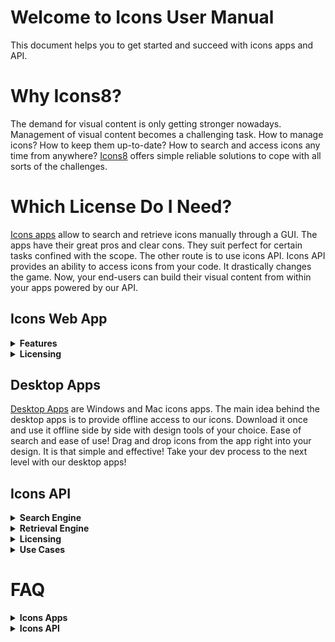 # Welcome to Icons User Manual
This document helps you to get started and succeed with icons apps and API.

# Why Icons8?

The demand for visual content is only getting stronger nowadays. Management of visual content becomes a challenging task. How to manage icons? How to keep them up-to-date? How to search and access icons any time from anywhere? [Icons8](https://icons8.com) offers simple reliable solutions to cope with all sorts of the challenges.

# Which License Do I Need?

[Icons apps](https://icons8.com/icons) allow to search and retrieve icons manually through a GUI. The apps have their great pros and clear cons. They suit perfect for certain tasks confined with the scope. The other route is to use icons API. Icons API provides an ability to access icons from your code. It drastically changes the game. Now, your end-users can build their visual content from within your apps powered by our API.

## Icons Web App

  <details>
  <summary>
   <strong>Features</strong>
  </summary>
 <!-- [Icons web app](https://icons8.com/icons) main features: -->
  <ul>
    <hr>
   <li>
   <details>
     <summary>
       <strong> Searching  </strong>
     </summary>
    
   <br>
  Enter a search query in the search bar and press enter key/search button. The most relevant icons set shows up. You may quickly vary icons styles, by selecting a style from the drop-down menu. Toggle switch button on the top right of the screen to switch between plain icons view and the icons view with titles:
<p align="center">
  <img src='https://github.com/visualpharm/icons-docs/blob/master/docs/Images/Icons/search_with_query_3.png'>
</p> 
  <br>
  
You may browse through categorized sets of icons listed on the left pane of the app. Various styles can be further applied. Note that sets of icons available for free in SVG are highlighted</b> with <b>"Free SVG"</b> label:
  
   <p align="center">
   <img src='https://github.com/visualpharm/icons-docs/blob/master/docs/Images/Icons/search_by_categories_and_Styles.png'>
   </p>
 
  <br>
  
 Quickly try out various styles by selecting a style from the drop-down menu: 
  
  <p align="center">
   <img src='https://github.com/visualpharm/icons-docs/blob/master/docs/Images/Icons/quick_change_of_styles.png'>
 </p>
 
 
  <br>
  
Editor tool comes up whenever an icon is clicked:
 
  <p align="center">
   <img src='https://github.com/visualpharm/icons-docs/blob/master/docs/Images/Icons/editor_tool_comes_up.png'>
 </p>
 
<!--The next section grasps the main features of the icons editor.-->
 
   </details>
   
   </li>
    <hr>
   <li>
    <details>
     <summary>
       <strong> Editing / Formatting </strong>
     </summary>
  
   <br>
   
   Editing and formatting tools show up whenever an icon from the list is clicked:
   
  <p align="center">
   <img   src='https://github.com/visualpharm/icons-docs/blob/master/docs/Images/Icons/editor_main_2.png'>
 </p>
 
  <br>
A group of styles options is displayed within the editor pane. They are the styles applicable to the selected icon. You may quickly change the style of the icon just by clicking on the style of your choice.
 
 <p align="center">
   <img  src='https://github.com/visualpharm/icons-docs/blob/master/docs/Images/Icons/editor_main_4_style.png'>
 </p>
  
  <br>
  The editing tools are located on the most left pane of the editor. They are:
  
  - Recolor
  - Overlay
  - Text
  - No efects
  - Stroke
  - Padding
  - Background
  - Circle
  - Square
  
  <br> 
 
  The <b>recolor tool</b> aims to change the most prominent features of an icon. You may use various types of color selection tools to craft the desired look:
  
 <p align="center">
   <img  src='https://github.com/visualpharm/icons-docs/blob/master/docs/Images/Icons/recolor_edit.png'>
 </p>
  
  <br>

  <b>Overlay tool</b> provides you with functionality to add an overlay from a list. The color of the overlay can be further specified: 
   <p align="center">
   <img  src='https://github.com/visualpharm/icons-docs/blob/master/docs/Images/Icons/overlay_edit.png'>
 </p>
 
  <br>
  
 <b>Text editing</b> is another excellent tool. This tool lets you text over your icon and change its size, style, and color:
 
 <p align="center">
   <img   src='https://github.com/visualpharm/icons-docs/blob/master/docs/Images/Icons/text_tool_edit_1.png'>
 </p>
 
<b>Recolor</b>, <b>overlay</b>, and <b>text</b> are the effects applied to the icon with the use of a toggle button. You may combine the effects by setting the appropriate buttons. The rest of the effects (stroke, padding, background, circle, square) are applied with the use of the radio button. You may apply one of the effects at a time. <b>No effects</b> disables all the effects in the radio group.
 
 <br>
 
The <b> stroke effect</b> enhances the prominent features of the icon with the specified size/weight. You may change the color of the stroke either.
 
 <p align="center">
   <img   src='https://github.com/visualpharm/icons-docs/blob/master/docs/Images/Icons/stroke_effect_edit.png'>
 </p>
 
 <br>
 
 <b>Padding effect</b> is used to generate space around an icon inside of outer borders:
 
 <p align="center">
   <img   src='https://github.com/visualpharm/icons-docs/blob/master/docs/Images/Icons/padding_effect_edit.png'>
 </p>
 
 <br> 
 
 <b>Background effect</b> adds a background to the icon. Custom color of the background can be further specified.
 
 <p align="center">
   <img  src='https://github.com/visualpharm/icons-docs/blob/master/docs/Images/Icons/background_effect_edit.png'>
 </p>
 
 <br>
 <b> Circle effect</b>  has various parameters which make this feature to be a very flexible tool. You may specify stroke, icon and circle sizes. 
 
 <p align="center">
   <img  src='https://github.com/visualpharm/icons-docs/blob/master/docs/Images/Icons/circle_effect_edit_with_circle.png'>
 </p>
 
 <br>

Set the <b>fill toggle</b> to <b>"on"</b> state to fill up the circle with a specific color of your choice.
 
 <p align="center">
   <img src='https://github.com/visualpharm/icons-docs/blob/master/docs/Images/Icons/circle_effect_edit_with_fill.png'>
 </p>
 
<br>
 
 <b>Square effect</b> has similar feature set to the circular effect. Moreover, square effect has an extra parameter called <b>corner radius</b>. This parameter specifies the rounding of the square corners.
 
 <p align="center">
   <img src='https://github.com/visualpharm/icons-docs/blob/master/docs/Images/Icons/square_effect_edit.png'>
 </p>
 
 <br>

 Same as with circle, the square effect has a functionality to <b>fill its interior</b>:
 
 <p align="center">
   <img src='https://github.com/visualpharm/icons-docs/blob/master/docs/Images/Icons/square_effect_edit_fill_overlay.png'>
 </p>

 
   </details>
   </li>
    <hr>
    <li>
   <details>
     <summary>
       <strong> Collections </strong>
     </summary>
     
  <br>
  
Collections are the best way to organize the icons you like. Collections help you to group certain icons for further applications. You may create many collections with the 1000 icons limit per collection. An icon can be added to a collection by dragging and dropping it. Another way to add an icon to a collection is by pressing on a special label. This label is located in the upper right corner of the outer space surrounding each icon. The label becomes visible when the mouse cursor is hovering the icon.  Note that the red label states that the current icon is already added into your collection.
  
 <p align="center">
   <img src='https://github.com/visualpharm/icons-docs/blob/master/docs/Images/Icons/add_icons_to_collection.png'>
 </p>
 
 <br>

You may drag and drop an <b>SVG</b> icon from the web app or your local file system right into your collection. Please note that only files in SVG format can be added to your collection. 

 <p align="center">
   <img src='https://github.com/visualpharm/icons-docs/blob/master/docs/Images/Icons/collections_drag_and_drop.png'>
 </p>
 
  <br>
  
In addition to drag and drop feature, there are two more option exist to add a new icon to your collection. The first one is to click on <b>"add new"</b> button within your collection. This will launch the file manager. The manager will further guide you to select an SVG file from your local file system and add it to your collection:
 
  <p align="center">
   <img src='https://github.com/visualpharm/icons-docs/blob/master/docs/Images/Icons/Collection_FileManager_2.png'>
 </p>
 
  <br>
  
  The last option to collect an icon is to click on the <b>"Collect"</b> button right in the icon editor:
    <p align="center">
   <img src='https://github.com/visualpharm/icons-docs/blob/master/docs/Images/Icons/editor_main_start_collect.png'>
 </p> 
 
  <br>
  
 To delete an icon from a collection, hover the mouse cursor over the icon.  Click on the <b>"trash can"</b> button that will come up. A dialog will further guide you to confirm and proceed with the deletion:
 
 
 <p align="center">
   <img src='https://github.com/visualpharm/icons-docs/blob/master/docs/Images/Icons/delete_item_from_collection.png'>
 </p>
 
  <br>
  
To delete the entire collection, hover the mouse cursor over the collection in the list of collections. Click on the <b>"trash can"</b> button:

 <p align="center">
   <img src='https://github.com/visualpharm/icons-docs/blob/master/docs/Images/Icons/delete_entire_collection_with_trash_can.png'>
 </p>

  <br>

Another way to delete the entire collection or to change its title is to click on the <b>"more options"</b> button while you are within a given collection. A menu with two options will show up. The options are: <b>"edit title"</b> of the collection and <b>"delete"</b> the entire collection.

   <p align="center">
   <img src='https://github.com/visualpharm/icons-docs/blob/master/docs/Images/Icons/edit_title_or_delete_entire_collection.png'>
 </p>
 
  <br>
 
   </details>
   </li>
   <hr>
   <li>
   <details>
     <summary>
       <strong> Downloading </strong>
     </summary>
     
   <br>
   
  Icon downloading feature is available from the main icon editor pane. Click on the download button to open the download window: 
  
 <p align="center">
   <img src='https://github.com/visualpharm/icons-docs/blob/master/docs/Images/Icons/editor_main_start_download.png'>
 </p>   
 
 <br>

 The following window comes up:
 
 <p align="center">
   <img src='https://github.com/visualpharm/icons-docs/blob/master/docs/Images/Icons/download_multiple_edit_2.png'>
 </p>
 
 <br>
 
 Paying customers are eligible to download icons in PNG, SVG, EPS, and PDF file formats in any size up to 2048 pixels. Free customers are allowed to download icons in PNG up to 100x100px. The [Popular Icons](https://icons8.com/icon/pack/free-icons/all) and [Logos](https://icons8.com/icon/pack/Logos/all) are free in all formats, including SVG.
 
 <p align="center">
   <img src='https://github.com/visualpharm/icons-docs/blob/master/docs/Images/Icons/free_user_download.png'>
 </p>

<br>

The icon download pane displays a pixel-perfect size for the selected icon. You can multiply this platform specific size by various factors like 1x, 2x, 3x and so forth. This way you get sharp PNG icons in multiple sizes. You may choose one of the predefined sizes or specify your custom size.

There is an option to download selected icon in multiple sizes at once as a zip file. To achieve this, you have to choose the desired sizes with <b>ctrl</b>, or <b>cmd</b> key pressed and click on the download button.
  
  <p align="center">
   <img src='https://github.com/visualpharm/icons-docs/blob/master/docs/Images/Icons/download_multiple_edit_1.jpg'>
 </p> 
 
 <br>
 
To download a collection you have to select it in the list of collections and click on download button.  From the download screen you have several output options for your collection. These output options are:
 
- PNG - download collection as a set of <b>PNG</b> icons
- FONT - generate <b>font</b> from the collection and download it
- SVG - download <b>SVG sprite</b> or ZIP with <b>individual SVG's</b>
- EPS - download collection icons in <b>EPS</b> format
- PDF - download collection icons in <b>PDF</b> format
 
 <p align="center">
   <img src='https://github.com/visualpharm/icons-docs/blob/master/docs/Images/Icons/download_collection.png'>
 </p>
  



<br>
  
   </details>
   </li>
   <hr>

   <li>
    <details>
     <summary>
       <strong> HTML Options </strong>
     </summary>

<br>  

We have alternative options to icons download. With these options, you get the icons right into your app of any scale via <b>HTML</b>. To get started click on the <b>HTML</b> button from the editor screen:

 <p align="center">
   <img src='https://github.com/visualpharm/icons-docs/blob/master/docs/Images/Icons/editor_main_start_html_1.png'>
 </p>

     
<br> 
A window with HTML options will come up. With the first option it takes just a line of code to insert an icon in SVG or PNG format directly from <b>CDN</b> to your application of any scale:
 
 <p align="center">
   <img src='https://github.com/visualpharm/icons-docs/blob/master/docs/Images/Icons/html_cdn_2.png'>
 </p>
 
 <br> 
 Another option is to get your images encoded to <b>base64</b>:
 
  <p align="center">
   <img src='https://github.com/visualpharm/icons-docs/blob/master/docs/Images/Icons/htm_base64_1.png'>
 </p>
 
 <br> 
 Inline <b>SVG</b> option:
 
  <p align="center">
   <img src='https://github.com/visualpharm/icons-docs/blob/master/docs/Images/Icons/html_inline.png'>
 </p>
  
 <br>
 Html SVG <b>img tag</b> option:
 
 <p align="center">
   <img src='https://github.com/visualpharm/icons-docs/blob/master/docs/Images/Icons/html_img_tag.png'>
 </p>
 
 <br>
 Html SVG <b>background</b> option:
 
 <p align="center">
   <img src='https://github.com/visualpharm/icons-docs/blob/master/docs/Images/Icons/html_background_2.png'>
 </p>
  
 
   
   </details>
   </li>
   <hr>
   <li>
    <details>
     <summary>
       <strong> Multilanguage Support</strong>
     </summary>
  
   <br>
   
We support the following languages:

- Chinese
- English
- French
- Deutsch
- Italian
- Japanese
- Portuguese
- Russian
- Spanish
 
 <br>
Click on the "country flag" button and choose the language you prefer:

 <p align="center">
   <img src='https://github.com/visualpharm/icons-docs/blob/master/docs/Images/Icons/internalization_1.png'>
 </p>
  
   
   </details>
   </li>
   <hr>
   <li>
    <details>
     <summary>
       <strong> Login / Logout </strong>
     </summary> 
     
 <br>
  
Once you've got an Icons8 account, you’ll be able to login into any of our product including our web app.
  
 <p align="center">
   <img src='https://github.com/visualpharm/icons-docs/blob/master/docs/Images/Icons/login_logout_2.png'>
 </p>
   
   </details>
   </li>
   <hr>
   <li>
    <details>
     <summary>
       <strong> Technical Support </strong>
     </summary>
  
  <br>
  
In case you have any question, issue or concern, no matter are you a paying or a free customer you are the most welcome to contact our friendly support team. We are completely customer service oriented, what means we are oriented on helping to people! It is that simple! Just try us out!
  
 <p align="center">
   <img src='https://github.com/visualpharm/icons-docs/blob/master/docs/Images/Icons/tech_support_2.png'>
 </p>
   
   </details>
   </li> 
   <hr>
   </ul>
 
 
 
 </details>
 
 
 
  <details>
  <summary>
   <strong>Licensing</strong>
  </summary>
 
  <!-- Paid and free of charge options are available to our clients. -->
 
 <ul>
  <hr>
   <li>
   <details>
     <summary>
       <strong> Paid Option  </strong>
     </summary>
      
Paying customers are eligible to download icons in PNG, SVG, EPS, and PDF file formats in any size up to 2048 pixels. Licensing is available in the form of subscriptions. Monthly and annual subscriptions are available. In case of monthly subscription, your account is charged once per month. In case of annual subscription, your account is charged once a year. You may cancel your subscription at any time. All materials downloaded while you are on subscription <b>stay yours for good</b>. You may continue to use them in current or future commercial projects. Few restrictions are applied. Please read more about [permitted and prohibited uses](https://icons8.com/download/Icons8_License.pdf).


[Monthly subscription would cost you 19.95$ and annual just 199.90$](https://icons8.com/paid-license-99/#/). 
   
   </details>
   
   </li>
    <hr>
   <li>
   <details>
     <summary>
       <strong> Free of Charge Option </strong>
     </summary>
      
You are welcome to use icons apps for free for personal or commercial use. In this case, you have to reference us somewhere in an appropriate place of your product. In most cases, it is enough to place a web link pointed to our website's main page. A better option would be to place a link pointed directly to the icon you decided to use. Please note that the free icons can only be downloaded in PNG up to 100x100px. The [Popular Icons](https://icons8.com/icon/pack/free-icons/all) and [Logos](https://icons8.com/icon/pack/Logos/all) are free in all formats, including SVG.  

 <details>
     <summary>
       <strong> How to Setup a Link? </strong>
     </summary>
Below is the list of suggested places where you may set up a link:

 - Websites - we require linking from all pages where the icons are used. Please put the link in the footer if the icons are used on each page. A nice example:  
 
![](https://storage.crisp.chat/users/helpdesk/website/0387cc22-33e9-44e8-826f-c5c18d31fc81/15635e20-8c02-41d0-9b98-da3da95cf81b.png)  
  
 - Desktop software - please put the link in the About dialog
 - Mobile apps - please put the link in the About dialog and acknowledgment on
   the AppStore/Google Play page. If the application doesn’t have an
   About section, please reference [Icons8](https://icons8.com/) on the app page
 - Chrome App - please add the link to the description in the Chrome Web Store and (if it doesn't break your layout) somewhere in Settings   
 - WordPress plugin - please link on the Settings page of the plugin and the
   plugin page   
 - PDF, Excel, Word, any other document and also eBooks
   and printed editions - you can put the link anywhere in the document 
 - PC game - please put the link in the Credits section. And we would
   love to have a copy of the game, thank you :-)   
 - YouTube - please put the link in the description box   
 - eBay page - you can put the link in the footer   
 - Social network - please place the link in some of your posts
 - T-shirts, mugs, umbrellas etc. - put the link in some noticeable location of the product
</details>


   </li>
   <hr>
 </ul>
 </details> 
 
## Desktop Apps

[Desktop Apps](https://icons8.com/app) are Windows and Mac icons apps. The main idea behind the desktop apps is to provide offline access to our icons. Download it once and use it offline side by side with design tools of your choice. Ease of search and ease of use! Drag and drop icons from the app right into your design. It is that simple and effective! Take your dev process to the next level with our desktop apps!

## Icons API

<!--The framework consist of <b>search engine</b> that allows to programmatically search for icons metadata and icons <b>retrieval service</b> which utilizes that metadata to actually retrieve icons in various formats, styles, colours, sizes etc. Click on the collapsable items below to read more about each of the topics:-->

<!--<ul>
  <li>-->
   <details>
  
  <summary>
   <strong>Search Engine</strong>
  </summary>
  
  
 <!--## Overview-->
 
  <ul>
    <hr>
    <li>
   <details>
     <summary>
       <strong> How it Works? </strong>
     </summary> 
   
The engine is a dedicated service. It accepts search queries and returns responses. A response is a JSON containing metadata items for the most relevant icons. The metadata attributes helps you further to filter, group and retrieve icons. This section explains the searching parameters used for the service. You embed these parameters one after another in your query. The order of the parameters can be changed on your own:
   
   </details>
   
   </li>
   <hr>
   <li>
   <details>
     <summary>
       <strong> API Key / Token </strong>
     </summary>
 
 Personal <b>API key</b> or <b>token</b> is a shortcode in text format. This token grants you permission to send requests to searching and retrieval engines. After we receive a payment from a client, we issue an API key. You may proceed with the payment on [this page](https://icons8.recurly.com/subscribe/api_access).
   
   </details>
   
   </li>
    <hr>
    <li>
   <details>
     <summary>
       <strong> Endpoint </strong>
     </summary>
 
 The endpoint is the URL where our service can be accessed by a client application. The v4 search engine endpoint is: https://api.icons8.com/api/iconsets/v4/search
   
   </details>
   
   </li>
    <hr>
   <li>
   <details>
     <summary>
       <strong> Platform  </strong>
     </summary>
 

There is a set of parameters or attributes with a name  `platform` or a `platform_api_code` or a `platform_code.`  All these names mean the same thing, the style of the icons. 

 <p align="center">
 
|Platform|Icon style|
|----------|--------|
|win8|icons in the Microsoft Windows 8/Metro style| 
|win10 |icons in the Microsoft Windows 10/Threshold|
|ios7|icons in the Apple iOS 7/8/9/10 style|  
|android|icons in the Google Android 4 Kitkat style| 
|androidL|icons in the Google Android 5 Lollipop (Material) style| 
|color|flat color icons| 
|office|Icons for Microsoft Office| 
|ultraviolet|Blue UI|				
|nolan|Gradient Line|				
|p1em|Simple Small|
|dotty|Dotted|	
|dusk|Cute Color|				
|Dusk_Wired|Cute Outline|	 
|cotton|Pastel|			 
|ios11|iOS Glyph|  
|clouds|Clouds|
|bubbles|Circle Bubbles|
|plasticine|	Color Hand Drawn|
|carbon_copy|Hand Drawn|
|doodle|Doodle|
|fineline|Fune Line|
|isometric|Isometric|
|flat_round|Round Infographic|
|m_outlined|Material Design Outlined|
|m_rounded|Material Design Rounded|
|m_two_tone|Material Design Two Tone|
|m_sharp|Material Design Sharp|

</p>
   
   </details>
   
   </li>
    <hr>
   <li>
   <details>
     <summary>
       <strong> Language  </strong>
     </summary>


Icon names, categories, and tags are localized. Here's the list of supported languages:

 <p align="center">
 
|Language|Language name|
|----------|--------|
|en-US|English|
|fr-FR|French|
|de-DE|German|
|it-IT|Italian|
|pt-BR|Portuguese|
|pl-PL|Polish|
|ru-RU|Russian|
|es-ES|Spanish|
|zh-CN|Chinese|
|ja-JP|Japanese|

</p>

The primary language is English. If we do not internationalize something, it will be in English.
   
   </details>
   
   </li>
    <hr>
   <li>
   <details>
     <summary>
       <strong> Amount  </strong>
     </summary>
      
This field is the largest number of icons which you'd like to receive. The default value is 25.
   
   </details>
   
   </li>
   <hr>
   <li>
   <details>
     <summary>
       <strong>  Offset  </strong>
     </summary>
      
 This field is the offset from the first received result. The default value is 0.
 
   
   </details>
   
   </li>
 
   <hr>
   <li>
   <details>
     <summary>
       <strong> Sample Request </strong>
     </summary>
      
https://api.icons8.com/api/iconsets/v4/search?term=home&amount=50&offset=0&platform=all&language=en-US&token=al05i21yfatb4s5eac20c4wr4394b1z2. 

   - search query: "home"
   - amount: "50"
   - platform (style): "all"
   - language: "US"
   - token: "al05i21yfatb4s5eac20c4wr4394b1z2"
   
   <br>
   
   You may use the platform as a filter in your requests.
   
   </details>
   
   </li>
    <hr>
   <li>
   <details>
     <summary>
       <strong> Sample Response </strong>
     </summary>
      
 <p align="center">
       
 |<img src='https://github.com/visualpharm/icons-docs/blob/master/docs/Images/v4_Search_JSON_1.png'>|<img src='https://github.com/visualpharm/icons-docs/blob/master/docs/Images/v4_Search_JSON_2.png'>|
|----------|--------|
   
   </p>
   
You may use category attribute to group the results. Pay attention that the service will not return the categories which have less than ten icons.
 
   </details>
   
   </li>
   <hr>
   </ul>
 


 
 
  </details>
  
  <details>
  <summary>
   <strong> Retrieval Engine </strong>
 </summary>


 
 <ul>
 <hr>
 <li>
 <details>
  <summary>
   <strong>Free VS Paid </strong>
 </summary>
  
[Omg-img](http://img.icons8.com/) service provides free and paid options. Yes, you can search and retrieve icons with omg-img for free. The <b>free</b> option works great for small and simple projects. The <b>paid</b> option lets you craft cutting-edge apps. You may use exactly the same paid token to access both searching and retrieval engines. 
  
Lots of the [omg-img](http://img.icons8.com/) features are available to our clients for free. Premium options are available only to paying clients. The major difference is that <b>paid license</b> provides extra features which are:

- Access to generate PNG icons larger than 550 px
- Access to vector-format icons (SVG, EPS, PDF). Popular SVG icons are available for <b>free</b>.
- Access to more ['advanced search engine'](#service-integration-framework)  
 
 </details>
 </li>
 <hr>
 <li>
 <details>
  <summary>
   <strong> How to Retrieve an Icon on a Paid Basis? </strong>
 </summary>
  
The format for retrieving icons via paid requests is as follows: 

- http://img.icons8.com/[platform]/[size]/[commonName].[format]?token=YOURTOKEN

<br>

In the above request, parameters commonName, platform, token - are mandatory. Size - is optional. Assume we call v4 search engine with 'house' searching phrase and receive a JSON response as follows:
    
 <p align="center">
   <img src='https://github.com/visualpharm/icons-docs/blob/master/docs/Images/Icons/JSON_RETRIEVE_1.png'>
 </p>

Take a look onto parameters in the JSON. Platform parameter attains the value "ultroviolet". The commonName attains the value "Link-company-child". That's all we need to get the icon in the SVG / EPS / PDF / PNG formats by sending the following requests to the [omg-img](http://img.icons8.com/) service:

 <p align="center">

- 'http://img.icons8.com/ultraviolet/link-company-child.svg?token=YOURTOKEN' 
- 'http://img.icons8.com/ultraviolet/link-company-child.eps?token=YOURTOKEN' 
- 'http://img.icons8.com/ultraviolet/link-company-child.png?token=YOURTOKEN' 
- 'http://img.icons8.com/ultraviolet/link-company-child.pdf?token=YOURTOKEN' 

 </p>

Note that the 'name' parameter is not used at all in building a retrieving URL for the icon.
 
 </details>
 </li>
 <hr>
 <li>
 <details>
  <summary>
   <strong> How to Retrieve an Icon for Free? </strong>
 </summary>
  
It takes a line of code to insert an icon in SVG or PNG format from the CDN to your application of any scale:
 
 - `<img src=’https://img.icons8.com/search.svg’/>`
 - `<img src=’https://img.icons8.com/search.png’/>`
 
 <br>
 
  Also please note that:
  
 - PNG icons are available in limited size (less than 550px)
 - only popular SVG icons are available for free
 
 </details>
 </li>
 <hr>
 <li>
 <details>
  <summary>
   <strong> Icon’s Search From the Address Bar </strong>
 </summary>
  
[Omg-img](http://img.icons8.com/) allows browsing for new icons from a browser’s address bar. This feature available for both paying and free customers:

 - https://img.icons8.com/home 
 - https://img.icons8.com/house
- https://img.icons8.com/bungalow
- https://img.icons8.com/targaryen-house
 
 
 </details>
 </li>
 <hr>
 <li>
 <details>
  <summary>
   <strong> Free Icon’s Search From Web App </strong>
 </summary>

<br>

Free customers may use our web app as a free tool to search and full paths to the icons they like. Type-in a query in the app and click on the search icon to get a list of the most relevant icons.
 <p align="center">
  <img src='https://github.com/visualpharm/icons-docs/blob/master/docs/Images/Icons/search_with_query_3.png'>
</p> 

<br>
Then click on the icon you'd like to use. When the editor shows up click on the "HTML" button:
  <p align="center">
   <img   src='https://github.com/visualpharm/icons-docs/blob/master/docs/Images/Icons/editor_main_start_html_1.png'>
 </p>
 
 <br>
 Copy the full path to the icon and paste it into your app:
 <p align="center">
   <img src='https://github.com/visualpharm/icons-docs/blob/master/docs/Images/Icons/html_cdn_2.png'>
 </p>

 </details>
</li>
<hr>
 <li>
 <details>
  <summary>
   <strong>  How to Retrieve Icons in a Particular Style? </strong>
 </summary>
 
Retrieving an icon in particular style is easy. To do this, you embed the desired style as a parameter in your retrieval request:
 <p align="center">

|monochrome|coloured|
|----------|--------|
|iOS: http://img.icons8.com/ios/car <img src='http://img.icons8.com/ios/car'>|Color: http://img.icons8.com/color/car <img src='http://img.icons8.com/color/car'>|
|Windows: http://img.icons8.com/windows/car <img src='http://img.icons8.com/windows/car'>|Office: http://img.icons8.com/office/car <img src='http://img.icons8.com/office/car'>|
|Material: http://img.icons8.com/material/car <img src='http://img.icons8.com/material/car'>|Dusk: http://img.icons8.com/dusk/car <img src='http://img.icons8.com/dusk/car'>|

</p>

<details>
  <summary>
   <strong>  See the List of More Than 20 Various Styles That You May Use to Retrieve Icons  </strong>
 </summary>
 
 <p align="center">
 
|Platform|Icon style|
|----------|--------|
|win8|icons in the Microsoft Windows 8/Metro style| 
|win10 |icons in the Microsoft Windows 10/Threshold|
|ios7|icons in the Apple iOS 7/8/9/10 style|  
|android|icons in the Google Android 4 Kitkat style| 
|androidL|icons in the Google Android 5 Lollipop (Material) style| 
|color|flat color icons| 
|office|Icons for Microsoft Office| 
|ultraviolet|Blue UI|				
|nolan|Gradient Line|				
|p1em|Simple Small|
|dotty|Dotted|	
|dusk|Cute Color|				
|Dusk_Wired|Cute Outline|	 
|cotton|Pastel|			 
|ios11|iOS Glyph|  
|clouds|Clouds|
|bubbles|Circle Bubbles|
|plasticine|	Color Hand Drawn|
|carbon_copy|Hand Drawn|
|doodle|Doodle|
|fineline|Fune Line|
|isometric|Isometric|
|flat_round|Round Infographic|
|m_outlined|Material Design Outlined|
|m_rounded|Material Design Rounded|
|m_two_tone|Material Design Two Tone|
|m_sharp|Material Design Sharp|

</p>
</details>


 </details>
</li>
<hr>
 <li>
 <details>
  <summary>
   <strong> How to Recolor Monochrome Icons? </strong>
 </summary>
  
To change the color of an icon it's enough to insert an appropriate color code within an icon link:
- <img src='http://img.icons8.com/ios/FF0000/car'> `http://img.icons8.com/ios/FF0000/car`
- <img src='http://img.icons8.com/ios/00FF00/car'> `http://img.icons8.com/ios/00FF00/car`
- <img src='http://img.icons8.com/ios/0000FF/car'> `http://img.icons8.com/ios/0000FF/car`

 </details>
</li>
<hr>
<li>
 <details>
  <summary>
   <strong> How Can I Resize an Icon? </strong>
 </summary>
   
  To change icon size, it’s just enough to embed an icon size within its link:
- 'http://img.icons8.com/color/30px/car' <img src='http://img.icons8.com/color/30px/car' />
- 'http://img.icons8.com/color/40px/car' <img src='http://img.icons8.com/color/40px/car' />
- 'http://img.icons8.com/color/50px/car' <img src='http://img.icons8.com/color/50px/car' /> 
- 'http://img.icons8.com/color/60px/car' <img src='http://img.icons8.com/color/60px/car' /> 

Icon's size can be written in two different formats: `100x100` or `100px`.

 </details>
</li>
<hr>
<li>
 <details>
  <summary>
   <strong> How to Retrieve Sharp Pixel Perfect Icons? </strong>
 </summary>
  
Each icon style is drawn for a specific pixel grid. Look at these few examples of various pixel grids: 
* iOS: `50x50`
* Metro: `26x26`
* Windows: `32x32`
* Material: `24x24`
* Color: `48x48`
* Office: `16x16`, `30x30`, `40x40`, `80x80`

We recommend you to use multiples of original icon size. This will help to avoid all sorts of artifacts (blurring edges, washed out, etc.) associated with changing an icon size. For example, for the iOS style, the multiples would be 50x50, 100x100, 150x150 and so forth. You can set an icon size either by specifying the size in pixels 100x100 / 100px or with the use of factors: 2x or x2 (the number can vary):

- 'https://img.icons8.com/color/1x/brazilian-carnival.png' <img src='https://img.icons8.com/color/1x/brazilian-carnival.png'/>
- 'https://img.icons8.com/color/2x/brazilian-carnival.png' <img src='https://img.icons8.com/color/2x/brazilian-carnival.png' />


 </details>
</li>
<hr>
<li>
 <details>
  <summary>
   <strong> What is the Greatest Size of an Icon I Can Retrieve? </strong>
 </summary>
  
The restriction applied to free png icons is 550 px. Paying clients may retrieve icons in any size up to 2048 px.

 </details>
</li>
<hr>
<li>
 <details>
  <summary>
   <strong> What Should I Do if I Can not Find an Icon That I Need? </strong>
 </summary>
  
You may send us a [request](https://icons8.com/request-icon/) to draw an icon you need. [It’s completely free](https://icons8.com/request-icon/free/hot). We try to do our the best to make our service comprehensive. However, we do prioritize the requests which have the highest demand. Be creative, ask your friends, relatives, and any community members to vote for your requested icon to put your request higher on the queue.

Alternatively, there is a paid fast option too, [$50 per icon, up to 20 icons a day](https://icons8.com/request-icon/custom/).

 </details>
</li>
<hr>
<li>
 <details>
  <summary>
   <strong> Can an Icon Used in my App Change Over Time? </strong>
 </summary>
  
In short, it’s very unlikely, but it's possible. The most updated version of an icon is accessible by a given icon’s link. Let take a look at the following example. Imaging we have a link **`https://img.icons8.com/water-molecule`**. For this URL we keep showing an icon with an illustration of a water drop or an abstract molecule. But what happens if we begin to receive more and more requests to change the icon’s appearance to say a water molecule like this H<sub>2</sub>O. Most probably we will alternate its look somehow to represent the structure of two atoms of hydrogen and one atom of oxygen bonded together. 

In case <b>if you are planning to use an icon longterm</b>, the best solution would be to use the full canonical path to the icon. For that, type in a query in the app and click on the search icon to get a list of the most relevant icons. 
 <p align="center">
  <img src='https://github.com/visualpharm/icons-docs/blob/master/docs/Images/Icons/search_with_query_3.png'>
</p> 

<br>
Then click on the icon you'd like to use. When the editor shows up click on the "HTML" button:
  <p align="center">
   <img   src='https://github.com/visualpharm/icons-docs/blob/master/docs/Images/Icons/editor_main_start_html_1.png'>
 </p>
 
 <br>
 Copy the full path to the icon and paste it in your own app:
 <p align="center">
   <img src='https://github.com/visualpharm/icons-docs/blob/master/docs/Images/Icons/html_cdn_2.png'>
 </p>

 </details>
</li>
<!--
<hr>
<li>
 <details>
  <summary>
   <strong> Can I use an icon with .png extension? </strong>
 </summary>
Yes you can use icons with .png extension in [omg-img](http://img.icons8.com/) service, however you would need to know the exact name of a .png icon. The .png names could differ from the names provided by the service. In order to find the desired .png icon name and create an appropriate query for it, you may use searching engine UI available on our website [here](https://icons8.com/icon/new-icons/all).
 </details>
</li>
-->
<hr>
<li>
 <details>
  <summary>
   <strong>How to Use Responsive Size for Style? </strong>
 </summary>
  
It’s quite simple. Just add a parameter `office` to your request. For example:
 - <img src='http://img.icons8.com/office/50px/car.png?office=16'> `http://img.icons8.com/office/50px/car.png?office=16`
- <img src='http://img.icons8.com/office/50px/car.png?office=30'> `http://img.icons8.com/office/50px/car.png?office=30`
- <img src='http://img.icons8.com/office/50px/car.png?office=40'> `http://img.icons8.com/office/50px/car.png?office=40`
- <img src='http://img.icons8.com/office/50px/car.png?office=80'> `http://img.icons8.com/office/50px/car.png?office=80`

 </details>
 
</li>
<hr>
</ol> 

 </details>
 
  <details>
  <summary>
   <strong>Licensing</strong>
  </summary>
 
 <ul>
  <hr>
   <li>
   <details>
     <summary>
       <strong> Paid Option  </strong>
     </summary>

Paid option means you have to buy an access token. The token is a short string code. You embed the token into your requests for searching and retrieval engines. The same token is used to access both engines. The starter API license is $100/month. It includes up to 100K requests to retrieval engine per month. The requests are the actual, non-cached icons downloads.  Every extra 100K requests add $100 more to the monthly plan. You may cache retrieval requests on your side and pay only for actual downloads from our engine. Requests to search engine have no limit within any API plan. No matter how many retrieval requests you've purchased. You may pay for API license on [this page](https://icons8.recurly.com/subscribe/api_access). After we receive payment, we issue an API token for accessing our engines.
   
   </details>
   
   </li>
    <hr>
   <li>
   <details>
     <summary>
       <strong> Free of Charge Option </strong>
     </summary>
      
 There is no free option to use our dedicated search engine. Only the retrieval [omg-img](http://img.icons8.com) engine can be used for free. However [omg-img](http://img.icons8.com) provides a great deal of opportunities to use <b>both searching and retrieaval absolutely for free</b>.
   <br>
  Few limitations of free of charge option are:
 - png icons are available in limited (<b>less than 550px</b>) size but suitable for a great deal of needs 
 - only <b>popular SVG</b> icons are available for <b>free</b>
 - searching is only by means of [omg-img](http://img.icons8.com)
   
   </details>
   
   </li>
   <hr>
 </ul>
 
 </details>
  
 <details>
  <summary>
   <strong>Use Cases</strong>
  </summary>

  <!--These are examples of Service Integration usage in production applications by our clients:-->

- Template customization. [Canva](https://www.canva.com/) licensed our icons and photos. Canva users can add them to the artworks they create, paying $1 each.
    
- Graphics and text editors. [Gravit](https://gravit.io/) is a cross-platform design tool consuming our API. It allows users to insert our icons into the mockups.
    
- Application customisation. [TimeTune](http://timetune.center/) is another great consumer of our API service. [TimeTune](http://timetune.center/) uses our icons to customize the activities.




 </details>
 
# FAQ
 


<details>
  <summary>
   <strong>Icons Apps</strong>
 </summary>
 
 <br>
 <ol> 
  <li>
 <details>
  <summary>
   <strong> Paid License. Subscription. How to purchase?</strong>
 </summary>
  
Paying customers are eligible to download icons in PNG, SVG, EPS, and PDF file formats in any size up to 2048 pixels. Licensing is available in the form of subscriptions. Monthly and annual subscriptions are available. In case of monthly subscription, your account is charged once per month. In case of annual subscription, your account is charged once a year. You may cancel your subscription at any time. All materials downloaded while you are on subscription <b>stay yours for good</b>. You may continue to use them in current or future commercial projects. Few restrictions are applied. Please read more about [permitted and prohibited uses](https://icons8.com/download/Icons8_License.pdf).


[Monthly subscription would cost you 19.95$ and annual just 199.90$](https://icons8.com/paid-license-99/#/). 

 </details> 
</li> 
<hr>
<li>
 <details>
  <summary>
   <strong> Free License </strong>
 </summary>
  
You are welcome to use icons apps for free. For personal or commercial use. However, it will require you to reference us somewhere in an appropriate (publicly accessible) place of your product. In most cases, it is enough to place a web link pointed to our website's main page or best of all, pointed directly to the icon you decided to use. Please note that the free icons can only be downloaded in PNG up to 100x100px. The [Popular Icons](https://icons8.com/icon/pack/free-icons/all) and [Logos](https://icons8.com/icon/pack/Logos/all) are free in all formats, including SVG.



 </details> 
 </li>
 <hr>
 <li>
 <details>
  <summary>
   <strong>Can I Use Downloaded Icons After my Subscription is Expired?</strong>
 </summary>
  
Paying customers are eligible to download icons in PNG, SVG, EPS, and PDF file formats in any size up to 2048 pixels. Licensing is available in the form of subscriptions. Monthly and annual subscriptions are available. In case of monthly subscription, your account is charged once per month. In case of annual subscription, your account is charged once a year. You may cancel your subscription at any time. All materials downloaded while you are on subscription <b>stay yours for good</b>. You may continue to use them in current or future commercial projects. Few restrictions are applied. Please read more about [permitted and prohibited uses](https://icons8.com/download/Icons8_License.pdf).


[Monthly subscription would cost you 19.95$ and annual just 199.90$](https://icons8.com/paid-license-99/#/).  

 </details>
  <hr>
</li>
 <li>
 <details>
  <summary>
   <strong>How Can I Purchase Just a Single Icon?</strong>
 </summary>
  
Unfortunately, we do not have such an option at the moment. The best solution would be to purchase a subscription for a month. Then download as many icons as you need. And eventually, cancel the subscription. You honestly may cancel your subscription at any time, no hidden costs, no tricks, no stuff like that. After your subscription is canceled you may continue to use your icons in current or future commercial projects. These icons stay yours for good. Though, there are few restrictions applied: https://icons8.com/download/Icons8_License.pdf

 </details>
</li>
<hr>
<li>
 <details>
  <summary>
   <strong> How to Set up a Link? </strong>
 </summary>
   
Below is the list of suggested places where you may set up a link:

 - Websites - we require linking from all pages where the icons are used. Please put the link in the footer if the icons are used on each page. A nice example:  
 
![](https://storage.crisp.chat/users/helpdesk/website/0387cc22-33e9-44e8-826f-c5c18d31fc81/15635e20-8c02-41d0-9b98-da3da95cf81b.png)  
  
 - Desktop software - please put the link in the About dialog
 - Mobile apps - please put the link in the About dialog and acknowledgment on
   the AppStore/Google Play page. If the application doesn’t have an
   About section, please reference [Icons8](https://icons8.com/) on the app page
 - Chrome App - please add the link to the description in the Chrome Web Store and (if it doesn't break your layout) somewhere in Settings   
 - WordPress plugin - please link on the Settings page of the plugin and the
   plugin page   
 - PDF, Excel, Word, any other document and also eBooks
   and printed editions - you can put the link anywhere in the document 
 - PC game - please put the link in the Credits section. And we would
   love to have a copy of the game, thank you :-)   
 - YouTube - please put the link in the description box   
 - eBay page - you can put the link in the footer   
 - Social network - please place the link in some of your posts
 - T-shirts, mugs, umbrellas etc. - put the link in some noticeable location of the product
 

 </details> 
</li> 
<hr>
<li>
 <details>
  <summary>
   <strong> Which Languages are Supported? </strong>
 </summary>
  
   
We support the following languages:

- Chinese
- English
- French
- Deutsch
- Italian
- Japanese
- Portuguese
- Russian
- Spanish
 
 <br>
Click on the "country flag" button and choose the language you prefer:

 <p align="center">
   <img src='https://github.com/visualpharm/icons-docs/blob/master/docs/Images/Icons/internalization_1.png'>
 </p>
  
 
 </details> 
</li> 
<hr>
<li>
 <details>
  <summary>
   <strong> Do you Provide Technical Support? </strong>
 </summary>
  
  
In case you have any question, issue or concern, no matter are you a paying or a free customer you are the most welcome to contact our friendly support team. We are completely customer service oriented, what means we are oriented on helping to people! It is that simple! Just try us out!
  
 <p align="center">
   <img src='https://github.com/visualpharm/icons-docs/blob/master/docs/Images/Icons/tech_support_2.png'>
 </p>

 </details> 
</li> 
<hr>
<li>
 <details>
  <summary>
   <strong> How to Search for an Icon? </strong>
 </summary>
  
    
  Enter a search query in the search bar and press enter key/search button. The most relevant icons set shows up. You may quickly vary icons styles, by selecting a style from the drop-down menu. Toggle switch button on the top right of the screen to switch between plain icons view and the icons view with titles:
<p align="center">
  <img src='https://github.com/visualpharm/icons-docs/blob/master/docs/Images/Icons/search_with_query_3.png'>
</p> 
  <br>
  
You may browse through categorized sets of icons listed on the left pane of the app. Various styles can be further applied. Note that sets of icons available for free in SVG are highlighted</b> with <b>"Free SVG"</b> label:
  
   <p align="center">
   <img src='https://github.com/visualpharm/icons-docs/blob/master/docs/Images/Icons/search_by_categories_and_Styles.png'>
   </p>
 
  <br>
  
 Quickly try out various styles by selecting a style from the drop-down menu: 
  
  <p align="center">
   <img src='https://github.com/visualpharm/icons-docs/blob/master/docs/Images/Icons/quick_change_of_styles.png'>
 </p>

 </details> 
</li> 
<hr>
<li>
 <details>
  <summary>
   <strong> How to Edit / Format an Icon ? </strong>
 </summary>

   Editing and formatting tools show up whenever an icon from the list is clicked:
   
  <p align="center">
   <img   src='https://github.com/visualpharm/icons-docs/blob/master/docs/Images/Icons/editor_main_2.png'>
 </p>
 
  <br>
A group of styles options is displayed within the editor pane. They are the styles applicable to the selected icon. You may quickly change the style of the icon just by clicking on the style of your choice.
 
 <p align="center">
   <img  src='https://github.com/visualpharm/icons-docs/blob/master/docs/Images/Icons/editor_main_4_style.png'>
 </p>
  
  <br>
  The editing tools are located on the most left pane of the editor. They are:
  
  - Recolor
  - Overlay
  - Text
  - No efects
  - Stroke
  - Padding
  - Background
  - Circle
  - Square

 </details> 
</li> 
<hr>
<li>
 <details>
  <summary>
   <strong> How to Download an Icon? </strong>
 </summary>
     
  Icon downloading feature is available from the main icon editor pane. Click on the download button to open the download window: 
  
 <p align="center">
   <img src='https://github.com/visualpharm/icons-docs/blob/master/docs/Images/Icons/editor_main_start_download.png'>
 </p>   
 
 <br>

 The following window comes up:
 
 <p align="center">
   <img src='https://github.com/visualpharm/icons-docs/blob/master/docs/Images/Icons/download_multiple_edit_2.png'>
 </p>
 
 <br>
 
 Paying customers are eligible to download icons in PNG, SVG, EPS, and PDF file formats in any size up to 2048 pixels. Free customers are allowed to download icons in PNG up to 100x100px. The [Popular Icons](https://icons8.com/icon/pack/free-icons/all) and [Logos](https://icons8.com/icon/pack/Logos/all) are free in all formats, including SVG.
 
 <p align="center">
   <img src='https://github.com/visualpharm/icons-docs/blob/master/docs/Images/Icons/free_user_download.png'>
 </p>

<br>

The icon download pane displays a pixel-perfect size for the selected icon. You can multiply this platform specific size by various factors like 1x, 2x, 3x and so forth. This way you get sharp PNG icons in multiple sizes. You may choose one of the predefined sizes or specify your custom size.

There is an option to download selected icon in multiple sizes at once as a zip file. To achieve this, you have to choose the desired sizes with <b>ctrl</b>, or <b>cmd</b> key pressed and click on the download button.
  
  <p align="center">
   <img src='https://github.com/visualpharm/icons-docs/blob/master/docs/Images/Icons/download_multiple_edit_1.jpg'>
 </p> 
 
 <br>
 
To download a collection you have to select it in the list of collections and click on download button.  From the download screen you have several output options for your collection. These output options are:
 
- PNG - download collection as a set of <b>PNG</b> icons
- FONT - generate <b>font</b> from the collection and download it
- SVG - download <b>SVG sprite</b> or ZIP with <b>individual SVG's</b>
- EPS - download collection icons in <b>EPS</b> format
- PDF - download collection icons in <b>PDF</b> format
 
 <p align="center">
   <img src='https://github.com/visualpharm/icons-docs/blob/master/docs/Images/Icons/download_collection.png'>
 </p>
  

 </details> 
</li> 
<hr>
<li>
 <details>
  <summary>
   <strong> How to Embed an Icon via HTML ? </strong>
 </summary> 

We have alternative options to icons download. With these options, you get the icons right into your app of any scale via <b>HTML</b>. To get started click on the <b>HTML</b> button from the editor screen:

 <p align="center">
   <img src='https://github.com/visualpharm/icons-docs/blob/master/docs/Images/Icons/editor_main_start_html_1.png'>
 </p>

     
<br> 
A window with HTML options will come up. With the first option it takes just a line of code to insert an icon in SVG or PNG format directly from <b>CDN</b> to your application of any scale:
 
 <p align="center">
   <img src='https://github.com/visualpharm/icons-docs/blob/master/docs/Images/Icons/html_cdn_2.png'>
 </p>
 
 <br> 
 Another option is to get your images encoded to <b>base64</b>:
 
  <p align="center">
   <img src='https://github.com/visualpharm/icons-docs/blob/master/docs/Images/Icons/htm_base64_1.png'>
 </p>
 
 <br> 
 Inline <b>SVG</b> option:
 
  <p align="center">
   <img src='https://github.com/visualpharm/icons-docs/blob/master/docs/Images/Icons/html_inline.png'>
 </p>
  
 <br>
 Html SVG <b>img tag</b> option:
 
 <p align="center">
   <img src='https://github.com/visualpharm/icons-docs/blob/master/docs/Images/Icons/html_img_tag.png'>
 </p>
 
 <br>
 Html SVG <b>background</b> option:
 
 <p align="center">
   <img src='https://github.com/visualpharm/icons-docs/blob/master/docs/Images/Icons/html_background_2.png'>
 </p>
  

 </details> 
</li> 
<hr>
<li>
 <details>
  <summary>
   <strong> Login / Logout </strong>
 </summary>
  
Once you've got an Icons8 account, you’ll be able to login into any of our product including our web app.
  
 <p align="center">
   <img src='https://github.com/visualpharm/icons-docs/blob/master/docs/Images/Icons/login_logout_2.png'>
 </p>
   

 </details> 
</li> 
<hr>
<li>
 <details>
  <summary>
   <strong> Are There any Free SVG Categories ? </strong>
 </summary>

The free SVGs are available in these three categories: 

- https://icons8.com/icon/pack/free-icons/all
- https://icons8.com/icon/pack/characters/all
- https://icons8.com/icon/pack/logos/all

Free icon sets for websites and UX design: 

- https://icons8.com/free-icons (some of them have free vector icons in SVG)

Characters and logos don’t require linking. Everything else does!
  
Note that sets of icons available for free in SVG are highlighted</b> with <b>"Free SVG"</b> label:
  
   <p align="center">
   <img src='https://github.com/visualpharm/icons-docs/blob/master/docs/Images/Icons/search_by_categories_and_Styles.png'>
   </p>
 
 

 </details> 
</li> 
<hr>
<li>
 <details>
  <summary>
   <strong> Can I Use an Icon as a Logo? </strong>
 </summary>
  
No problem, if you are using it for free please put a link to us somewhere in your project. If you want to edit it, please buy a license. Also, paid usage doesn't require linking us. 

 </details> 
</li> 
<hr>
<li>
 <details>
  <summary>
   <strong> Can I Download Many Icons at Once? </strong>
 </summary>
  
Yes, you can use collections for that.

Collections provide you the functionality to gather a set of icons. For example, you can create:

- a collection of icons in a specific size or color (available for all users)
- a collection for creating a font or SVG set (for paid users)

<br>
To download a collection you have to select it in the list of collections and click on download button.  From the download screen you have several output options for your collection. These output options are:
 
- PNG - download collection as a set of <b>PNG</b> icons
- FONT - generate <b>font</b> from the collection and download it
- SVG - download <b>SVG sprite</b> or ZIP with <b>individual SVG's</b>
- EPS - download collection icons in <b>EPS</b> format
- PDF - download collection icons in <b>PDF</b> format
 
 <p align="center">
   <img src='https://github.com/visualpharm/icons-docs/blob/master/docs/Images/Icons/download_collection.png'>
 </p>
  

 </details> 
</li> 
<hr>
<li>
 <details>
  <summary>
   <strong> How to Delete an Icon or Entire Collection?  </strong>
 </summary>
  
 To delete an icon from a collection, hover the mouse cursor over the icon.  Click on the <b>"trash can"</b> button that will come up. A dialog will further guide you to confirm and proceed with the deletion:
 
 
 <p align="center">
   <img src='https://github.com/visualpharm/icons-docs/blob/master/docs/Images/Icons/delete_item_from_collection.png'>
 </p>
 
  <br>
  
To delete the entire collection, hover the mouse cursor over the collection in the list of collections. Click on the <b>"trash can"</b> button:

 <p align="center">
   <img src='https://github.com/visualpharm/icons-docs/blob/master/docs/Images/Icons/delete_entire_collection_with_trash_can.png'>
 </p>

  <br>

Another way to delete the entire collection or to change its title is to click on the <b>"more options"</b> button while you are within a given collection. A menu with two options will show up. The options are: <b>"edit title"</b> of the collection and <b>"delete"</b> the entire collection.

   <p align="center">
   <img src='https://github.com/visualpharm/icons-docs/blob/master/docs/Images/Icons/edit_title_or_delete_entire_collection.png'>
 </p>

 </details> 
</li> 
<hr>
<li>
 <details>
  <summary>
   <strong> How to Add an Icon to a Collection ? </strong>
 </summary>
  
Collections are the best way to organize the icons you like. Collections help you to group certain icons for further applications. You may create many collections with the 1000 icons limit per collection. An icon can be added to a collection by dragging and dropping it. Another way to add an icon to a collection is by pressing on a special label. This label is located in the upper right corner of the outer space surrounding each icon. The label becomes visible when the mouse cursor is hovering the icon.  Note that the red label states that the current icon is already added into your collection.
  
 <p align="center">
   <img src='https://github.com/visualpharm/icons-docs/blob/master/docs/Images/Icons/add_icons_to_collection.png'>
 </p>
 
 <br>

You may drag and drop an <b>SVG</b> icon from the web app or your local file system right into your collection. Please note that only files in SVG format can be added to your collection. 

 <p align="center">
   <img src='https://github.com/visualpharm/icons-docs/blob/master/docs/Images/Icons/collections_drag_and_drop.png'>
 </p>
 
  <br>
  
In addition to drag and drop feature, there are two more option exist to add a new icon to your collection. The first one is to click on <b>"add new"</b> button within your collection. This will launch the file manager. The manager will further guide you to select an SVG file from your local file system and add it to your collection:
 
  <p align="center">
   <img src='https://github.com/visualpharm/icons-docs/blob/master/docs/Images/Icons/Collection_FileManager_2.png'>
 </p>
 
  <br>
  
  The last option to collect an icon is to click on the <b>"Collect"</b> button right in the icon editor:
    <p align="center">
   <img src='https://github.com/visualpharm/icons-docs/blob/master/docs/Images/Icons/editor_main_start_collect.png'>
 </p> 

 </details> 
</li> 
<hr>
<li>
 <details>
  <summary>
   <strong> How Can I Edit a Title of a Collection ? </strong>
 </summary>
  
 <br>
In order to edit a title of a collection click on the <b>"more options"</b> button while you are within a given collection. A menu with two options will show up. The options are: <b>"edit title"</b> of the collection and <b>"delete"</b> the entire collection.

   <p align="center">
   <img src='https://github.com/visualpharm/icons-docs/blob/master/docs/Images/Icons/edit_title_or_delete_entire_collection.png'>
 </p>

 </details> 
</li> 
<hr>
<li>
 <details>
  <summary>
   <strong> What is the Largest Number of Icons That I Can Add to my Collection ? </strong>
 </summary>
  
You may create multiple collections with the 1000 icons limit per collection.

 </details> 
</li> 
<hr>
<li>
 <details>
  <summary>
   <strong> Can I Add Icons From my File System Into my Web App Collection? </strong>
 </summary>
   
You may drag and drop an <b>SVG</b> icon from the web app or your local file system right into your collection. Please note that only files in SVG format can be added to your collection. 

 <p align="center">
   <img src='https://github.com/visualpharm/icons-docs/blob/master/docs/Images/Icons/collections_drag_and_drop.png'>
 </p>

 </details> 
</li> 
<hr>
<li>
 <details>
  <summary>
   <strong> What Should I Do if I Can not Find an Icon That I Need? </strong>
 </summary>
  
You may send us a [request](https://icons8.com/request-icon/) to draw an icon you need. [It’s completely free](https://icons8.com/request-icon/free/hot). We try to do our the best to make our service comprehensive. However, we do prioritize the requests which have the highest demand. Be creative, ask your friends, relatives, and any community members to vote for your requested icon to put your request higher on the queue.

Alternatively, there is a paid fast option too, [$50 per icon, up to 20 icons a day](https://icons8.com/request-icon/custom/).


 </details> 
</li> 
<hr>
<li>
 <details>
  <summary>
   <strong> What Are the Icon Editing Options Available ? </strong>
 </summary>
  
  Editing and formatting tools show up whenever an icon from the list is clicked:
   
  <p align="center">
   <img   src='https://github.com/visualpharm/icons-docs/blob/master/docs/Images/Icons/editor_main_2.png'>
 </p>
 
  <br>
A group of styles options is displayed within the editor pane. They are the styles applicable to the selected icon. You may quickly change the style of the icon just by clicking on the style of your choice.
 
 <p align="center">
   <img  src='https://github.com/visualpharm/icons-docs/blob/master/docs/Images/Icons/editor_main_4_style.png'>
 </p>
  
  <br>
  The editing tools are located on the most left pane of the editor. They are:
  
  - Recolor
  - Overlay
  - Text
  - No efects
  - Stroke
  - Padding
  - Background
  - Circle
  - Square

 </details> 
</li> 
<hr>
<li>
 <details>
  <summary>
   <strong> How Can I Delete an Icon From my Collection ? </strong>
 </summary>
  
 To delete an icon from a collection, hover the mouse cursor over the icon.  Click on the <b>"trash can"</b> button that will come up. A dialog will further guide you to confirm and proceed with the deletion:
 
 
 <p align="center">
   <img src='https://github.com/visualpharm/icons-docs/blob/master/docs/Images/Icons/delete_item_from_collection.png'>
 </p>
 

 </details> 
</li> 
<hr>
</ol> 






 

</details>


 <details>
  <summary>
   <strong>Icons API </strong>
 </summary>
 
 <br>
 <ol>
  <li>
   <details>
    <summary>
      <strong>How Can I Purchase API Key? What is Included?</strong>
    </summary>
    
Paid option means you have to buy an access token or API key. The token is a short string code. You embed the token into your requests for searching and retrieval engines. The same token is used to access both engines. The starter API license is $100/month. It includes up to 100K requests to retrieval engine per month. The requests are the actual, non-cached icons downloads.  Every extra 100K requests add $100 more to the monthly plan. You may cache retrieval requests on your side and pay only for actual downloads from our engine. Requests to search engine have no limit within any API plan. No matter how many retrieval requests you've purchased. You may pay for API license on [this page](https://icons8.recurly.com/subscribe/api_access). After we receive payment, we issue an API token for accessing our engines.
   
   
   </details>
 <hr>
 </li>
 <li>
 <details>
  <summary>
   <strong>What Are the End Points for API?</strong>
 </summary>
  
The endpoint is the URL. Use this URL to access our API from your application.
- Searching endpoint. Here is the URL: https://api.icons8.com/api/iconsets/v4/search. This is a sample request: https://api.icons8.com/api/iconsets/v4/search?term=home&amount=50&offset=0&platform=all&language=en-US&token=YOURTOKEN
- Retrieval endpoint. Here is the URL: http://img.icons8.com. This is a sample request: http://img.icons8.com/ultraviolet/link-company-child.svg?token=YOURTOKEN
  
 </details>
  <hr>
</li>
 <li>
 <details>
  <summary>
   <strong>Why Icon Size is not in JSON? Why Pixel Perfect?</strong>
 </summary> 

Notice, the icons that we have are of a vector format. That is why they could be of any size. For this reason we do not include the icon's size in the metadata of response from the search engine. You merely can substitute any value for size parameter in request of a retrieval service. In response, you'll receive the corresponding PNG icon of the size that you requested. For icons retrieval, we use [omg-img](http://img.icons8.com/) service. To retrieve an icon you embed your API token right into your request http://img.icons8.com/ios/F0AC34/search.svg?token=YOURTOKEN. You may change the order of parameters in your request. Also keep in mind that due to the conversion of SVG into PNG, the "pixel perfect" come into play. There is a way to eliminate the artifacts of format conversion from vector to raster. There is an appropriate size for each platform which you can then multiply by various factors like 1x, 2x, 3x, etc. to get the PNG size you need.

 </details> 
</li>
<hr>
 <li>
 <details>
  <summary>
   <strong>Free VS Paid </strong>
 </summary>
  
[Omg-img](http://img.icons8.com/) service provides free and paid options. Yes, you can search and retrieve icons with omg-img for free. The <b>free</b> option works great for small and simple projects. The <b>paid</b> option lets you craft cutting-edge apps. You may use exactly the same paid token to access both searching and retrieval engines. 
  
Lots of the [omg-img](http://img.icons8.com/) features are available to our clients for free. Premium options are available only to paying clients. The major difference is that <b>paid license</b> provides extra features which are:

- Access to generate PNG icons larger than 550 px
- Access to vector-format icons (SVG, EPS, PDF). Popular SVG icons are available for <b>free</b>.
- Access to more ['advanced search engine'](#service-integration-framework)  
 
 </details>
 </li>
 <hr>
 <li>
 <details>
  <summary>
   <strong> How to Retrieve an Icon on a Paid Basis? </strong>
 </summary>
  
The format for retrieving icons via paid requests is as follows: 

- http://img.icons8.com/[platform]/[size]/[commonName].[format]?token=YOURTOKEN

<br>

In the above request, parameters commonName, platform, token - are mandatory. Size - is optional. Assume we call v4 search engine with 'house' searching phrase and receive a JSON response as follows:
    
 <p align="center">
   <img src='https://github.com/visualpharm/icons-docs/blob/master/docs/Images/Icons/JSON_RETRIEVE_1.png'>
 </p>

Take a look onto parameters in the JSON. Platform parameter attains the value "ultroviolet". The commonName attains the value "Link-company-child". That's all we need to get the icon in the SVG / EPS / PDF / PNG formats by sending the following requests to the [omg-img](http://img.icons8.com/) service:

 <p align="center">

- 'http://img.icons8.com/ultraviolet/link-company-child.svg?token=YOURTOKEN' 
- 'http://img.icons8.com/ultraviolet/link-company-child.eps?token=YOURTOKEN' 
- 'http://img.icons8.com/ultraviolet/link-company-child.png?token=YOURTOKEN' 
- 'http://img.icons8.com/ultraviolet/link-company-child.pdf?token=YOURTOKEN' 

 </p>

Note that the 'name' parameter is not used at all in building a retrieving URL for the icon.
 
 </details>
 </li>
 <hr>
 <li>
 <details>
  <summary>
   <strong> How to Retrieve an Icon for Free? </strong>
 </summary>
  
It takes a line of code to insert an icon in SVG or PNG format from the CDN to your application of any scale:
 
 - `<img src=’https://img.icons8.com/search.svg’/>`
 - `<img src=’https://img.icons8.com/search.png’/>`
 
 <br>
 
  Also please note that:
  
 - PNG icons are available in limited size (less than 550px)
 - only popular SVG icons are available for free
 
 </details>
 </li>
 <hr>
 <li>
 <details>
  <summary>
   <strong> Icon’s Search From the Address Bar </strong>
 </summary>
  
[Omg-img](http://img.icons8.com/) allows browsing for new icons from a browser’s address bar. This feature available for both paying and free customers:

 - https://img.icons8.com/home 
 - https://img.icons8.com/house
- https://img.icons8.com/bungalow
- https://img.icons8.com/targaryen-house
 
 
 </details>
 </li>
 <hr>
 <li>
 <details>
  <summary>
   <strong> Free Icon’s Search From Web App </strong>
 </summary>

<br>

Free customers may use our web app as a free tool to search and full paths to the icons they like. Type-in a query in the app and click on the search icon to get a list of the most relevant icons.
 <p align="center">
  <img src='https://github.com/visualpharm/icons-docs/blob/master/docs/Images/Icons/search_with_query_3.png'>
</p> 

<br>
Then click on the icon you'd like to use. When the editor shows up click on the "HTML" button:
  <p align="center">
   <img   src='https://github.com/visualpharm/icons-docs/blob/master/docs/Images/Icons/editor_main_start_html_1.png'>
 </p>
 
 <br>
 Copy the full path to the icon and paste it into your app:
 <p align="center">
   <img src='https://github.com/visualpharm/icons-docs/blob/master/docs/Images/Icons/html_cdn_2.png'>
 </p>

 </details>
</li>
<hr>
 <li>
 <details>
  <summary>
   <strong>  How to Retrieve Icons in a Particular Style? </strong>
 </summary>
 
Retrieving an icon in particular style is easy. To do this, you embed the desired style as a parameter in your retrieval request:
 <p align="center">

|monochrome|coloured|
|----------|--------|
|iOS: http://img.icons8.com/ios/car <img src='http://img.icons8.com/ios/car'>|Color: http://img.icons8.com/color/car <img src='http://img.icons8.com/color/car'>|
|Windows: http://img.icons8.com/windows/car <img src='http://img.icons8.com/windows/car'>|Office: http://img.icons8.com/office/car <img src='http://img.icons8.com/office/car'>|
|Material: http://img.icons8.com/material/car <img src='http://img.icons8.com/material/car'>|Dusk: http://img.icons8.com/dusk/car <img src='http://img.icons8.com/dusk/car'>|

</p>

<details>
  <summary>
   <strong>  See the List of More Than 20 Various Styles That You May Use to Retrieve Icons  </strong>
 </summary>
 
 <p align="center">
 
|Platform|Icon style|
|----------|--------|
|win8|icons in the Microsoft Windows 8/Metro style| 
|win10 |icons in the Microsoft Windows 10/Threshold|
|ios7|icons in the Apple iOS 7/8/9/10 style|  
|android|icons in the Google Android 4 Kitkat style| 
|androidL|icons in the Google Android 5 Lollipop (Material) style| 
|color|flat color icons| 
|office|Icons for Microsoft Office| 
|ultraviolet|Blue UI|				
|nolan|Gradient Line|				
|p1em|Simple Small|
|dotty|Dotted|	
|dusk|Cute Color|				
|Dusk_Wired|Cute Outline|	 
|cotton|Pastel|			 
|ios11|iOS Glyph|  
|clouds|Clouds|
|bubbles|Circle Bubbles|
|plasticine|	Color Hand Drawn|
|carbon_copy|Hand Drawn|
|doodle|Doodle|
|fineline|Fune Line|
|isometric|Isometric|
|flat_round|Round Infographic|
|m_outlined|Material Design Outlined|
|m_rounded|Material Design Rounded|
|m_two_tone|Material Design Two Tone|
|m_sharp|Material Design Sharp|

</p>
</details>


 </details>
</li>
<hr>
 <li>
 <details>
  <summary>
   <strong> How to Recolor Monochrome Icons? </strong>
 </summary>
  
To change the color of an icon it's enough to insert an appropriate color code within an icon link:
- <img src='http://img.icons8.com/ios/FF0000/car'> `http://img.icons8.com/ios/FF0000/car`
- <img src='http://img.icons8.com/ios/00FF00/car'> `http://img.icons8.com/ios/00FF00/car`
- <img src='http://img.icons8.com/ios/0000FF/car'> `http://img.icons8.com/ios/0000FF/car`

 </details>
</li>
<hr>
<li>
 <details>
  <summary>
   <strong> How Can I Resize an Icon? </strong>
 </summary>
   
  To change icon size, it’s just enough to embed an icon size within its link:
- 'http://img.icons8.com/color/30px/car' <img src='http://img.icons8.com/color/30px/car' />
- 'http://img.icons8.com/color/40px/car' <img src='http://img.icons8.com/color/40px/car' />
- 'http://img.icons8.com/color/50px/car' <img src='http://img.icons8.com/color/50px/car' /> 
- 'http://img.icons8.com/color/60px/car' <img src='http://img.icons8.com/color/60px/car' /> 

Icon's size can be written in two different formats: `100x100` or `100px`.

 </details>
</li>
<hr>
<li>
 <details>
  <summary>
   <strong> How to Retrieve Sharp Pixel Perfect Icons? </strong>
 </summary>
  
Each icon style is drawn for a specific pixel grid. Look at these few examples of various pixel grids: 
* iOS: `50x50`
* Metro: `26x26`
* Windows: `32x32`
* Material: `24x24`
* Color: `48x48`
* Office: `16x16`, `30x30`, `40x40`, `80x80`

We recommend you to use multiples of original icon size. This will help to avoid all sorts of artifacts (blurring edges, washed out, etc.) associated with changing an icon size. For example, for the iOS style, the multiples would be 50x50, 100x100, 150x150 and so forth. You can set an icon size either by specifying the size in pixels 100x100 / 100px or with the use of factors: 2x or x2 (the number can vary):

- 'https://img.icons8.com/color/1x/brazilian-carnival.png' <img src='https://img.icons8.com/color/1x/brazilian-carnival.png'/>
- 'https://img.icons8.com/color/2x/brazilian-carnival.png' <img src='https://img.icons8.com/color/2x/brazilian-carnival.png' />


 </details>
</li>
<hr>
<li>
 <details>
  <summary>
   <strong> What is the Greatest Size of an Icon I Can Retrieve? </strong>
 </summary>
  
The restriction applied to free png icons is 550 px. Paying clients may retrieve icons in any size up to 2048 px.

 </details>
</li>
<hr>
<li>
 <details>
  <summary>
   <strong> What Should I Do if I Can not Find an Icon That I Need? </strong>
 </summary>
  
You may send us a [request](https://icons8.com/request-icon/) to draw an icon you need. [It’s completely free](https://icons8.com/request-icon/free/hot). We try to do our the best to make our service comprehensive. However, we do prioritize the requests which have the highest demand. Be creative, ask your friends, relatives, and any community members to vote for your requested icon to put your request higher on the queue.

Alternatively, there is a paid fast option too, [$50 per icon, up to 20 icons a day](https://icons8.com/request-icon/custom/).

 </details>
</li>
<hr>
<li>
 <details>
  <summary>
   <strong> Can an Icon Used in my App Change Over Time? </strong>
 </summary>
  
In short, it’s very unlikely, but it's possible. The most updated version of an icon is accessible by a given icon’s link. Let take a look at the following example. Imaging we have a link **`https://img.icons8.com/water-molecule`**. For this URL we keep showing an icon with an illustration of a water drop or an abstract molecule. But what happens if we begin to receive more and more requests to change the icon’s appearance to say a water molecule like this H<sub>2</sub>O. Most probably we will alternate its look somehow to represent the structure of two atoms of hydrogen and one atom of oxygen bonded together. 

In case <b>if you are planning to use an icon longterm</b>, the best solution would be to use the full canonical path to the icon. For that, type in a query in the app and click on the search icon to get a list of the most relevant icons. 
 <p align="center">
  <img src='https://github.com/visualpharm/icons-docs/blob/master/docs/Images/Icons/search_with_query_3.png'>
</p> 

<br>
Then click on the icon you'd like to use. When the editor shows up click on the "HTML" button:
  <p align="center">
   <img   src='https://github.com/visualpharm/icons-docs/blob/master/docs/Images/Icons/editor_main_start_html_1.png'>
 </p>
 
 <br>
 Copy the full path to the icon and paste it in your own app:
 <p align="center">
   <img src='https://github.com/visualpharm/icons-docs/blob/master/docs/Images/Icons/html_cdn_2.png'>
 </p>

 </details>
</li>
<!--
<hr>
<li>
 <details>
  <summary>
   <strong> Can I use an icon with .png extension? </strong>
 </summary>
Yes you can use icons with .png extension in [omg-img](http://img.icons8.com/) service, however you would need to know the exact name of a .png icon. The .png names could differ from the names provided by the service. In order to find the desired .png icon name and create an appropriate query for it, you may use searching engine UI available on our website [here](https://icons8.com/icon/new-icons/all).
 </details>
</li>
-->
<hr>
<li>
 <details>
  <summary>
   <strong>How to Use Responsive Size for Style? </strong>
 </summary>
  
It’s quite simple. Just add a parameter `office` to your request. For example:
 - <img src='http://img.icons8.com/office/50px/car.png?office=16'> `http://img.icons8.com/office/50px/car.png?office=16`
- <img src='http://img.icons8.com/office/50px/car.png?office=30'> `http://img.icons8.com/office/50px/car.png?office=30`
- <img src='http://img.icons8.com/office/50px/car.png?office=40'> `http://img.icons8.com/office/50px/car.png?office=40`
- <img src='http://img.icons8.com/office/50px/car.png?office=80'> `http://img.icons8.com/office/50px/car.png?office=80`

 </details>
 
</li>
<hr>
</ol> 

 </details>

